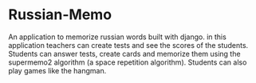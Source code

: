 # Russian-Memo
An application to memorize russian words built with django.
in this application teachers can create tests and see the scores of the students.
Students can answer tests, create cards and memorize them using the supermemo2 algorithm (a space repetition algorithm).
Students can also play games like the hangman. 
